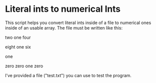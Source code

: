 # Literal ints to numerical Ints
This script helps you convert literal ints inside of a file to numerical ones inside of an usable array.
The file must be written like this:

two one four

eight one six

one

zero zero one zero

I've provided a file ("test.txt") you can use to test the program.
